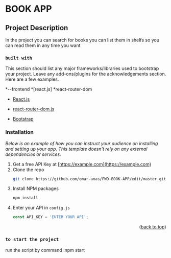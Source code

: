 # BOOK APP


## Project Description

In the project you can search for books you can list them in shelfs 
so you can read them in any time you want




### `built with `
This section should list any major frameworks/libraries used to bootstrap your project. Leave any add-ons/plugins for the acknowledgements section. Here are a few examples.

*--frontend
*[react.js]
*react-router-dom

* [React.js](https://reactjs.org/)
* [react-router-dom.js](https://www.npmjs.com/package/react-router-dom)

* [Bootstrap](https://getbootstrap.com)


### Installation

_Below is an example of how you can instruct your audience on installing and setting up your app. This template doesn't rely on any external dependencies or services._

1. Get a free API Key at [https://example.com](https://example.com)
2. Clone the repo
   ```sh
   git clone https://github.com/omar-anas/FWD-BOOK-APP/edit/master.git
   ```
3. Install NPM packages
   ```sh
   npm install
   ```
4. Enter your API in `config.js`
   ```js
   const API_KEY = 'ENTER YOUR API';
   ```

<p align="right">(<a href="#top">back to top</a>)</p>


### `to start the project`
run the script by command :npm start

